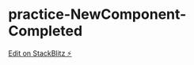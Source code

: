 # practice-NewComponent-Completed

[Edit on StackBlitz ⚡️](https://stackblitz.com/edit/github-sucabx-4fe6kp)
